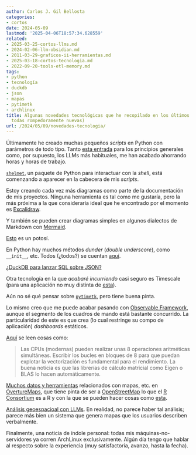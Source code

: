 ```yaml
---
author: Carlos J. Gil Bellosta
categories:
- cortos
date: 2024-05-09
lastmod: '2025-04-06T18:57:34.628559'
related:
- 2025-03-25-cortos-llms.md
- 2024-02-06-llm-obsidian.md
- 2011-03-29-graficos-ii-herramientas.md
- 2025-03-18-cortos-tecnologia.md
- 2022-09-20-tools-etl-memory.md
tags:
- python
- tecnología
- duckdb
- json
- mapas
- pytimetk
- archlinux
title: Algunas novedades tecnológicas que he recopilado en los últimos tiempos (no
  todas rompedoramente nuevas)
url: /2024/05/09/novedades-tecnologia/
---
```


Últimamente he creado muchas pequeños _scripts_ en Python con parámetros de todo tipo. Tanto
[esta entrada](https://simonwillison.net/2023/Sep/30/cli-tools-python/)
para los principios generales como, por supuesto, los LLMs más habituales, me han acabado ahorrando horas y horas de trabajo.

[`shelmet`](https://shelmet.readthedocs.io/en/latest/), un paquete de Python para interactuar con la _shell_, está comenzando a aparecer en la cabecera de mis _scripts_.

Estoy creando cada vez más diagramas como parte de la documentación de mis proyectos. Ninguna herramienta es tal como me gustaría, pero la más próxima a la que consideraría ideal que he encontrado por el momento es [Excalidraw](https://excalidraw.com/).

Y también se pueden crear diagramas simples en algunos dialectos de Markdown con [Mermaid](https://github.blog/2022-02-14-include-diagrams-markdown-files-mermaid/).

[Esto](https://fmhy.net/beginners-guide) es un potosí.

En Python hay muchos métodos _dunder_ (_double underscore_), como `__init__`, etc. Todos (¿todos?) se cuentan [aquí](https://www.pythonmorsels.com/every-dunder-method/).

[¿DuckDB para lanzar SQL sobre JSON?](https://www.pgrs.net/2024/03/21/duckdb-as-the-new-jq/)

Otra tecnología en la que _acabaré incurriendo_ casi seguro es Timescale (para una aplicación no muy distinta de [esta](https://www.appsilon.com/post/r-shiny-telemetry-postgresql-timescale)).

Aún no sé qué pensar sobre [`pytimetk`](https://business-science.github.io/pytimetk/), pero tiene buena pinta.

Lo mismo creo que me puede acabar pasando con [Observable Framework](https://observablehq.com/framework/), aunque el segmento de los cuadros de mando está bastante concurrido. La particularidad de este es que crea (lo cual restringe su compo de aplicación) _dashboards_ estáticos.

[Aquí](https://statmodeling.stat.columbia.edu/2023/11/01/simd-memory-locality-vectorization-and-branch-point-prediction/) se leen cosas como:

> Las CPUs (modernas) pueden realizar unas 8 operaciones aritméticas simultáneas. Escribir los bucles en bloques de 8 para que puedan explotar la vectorización es fundamental para el rendimiento. La buena noticia es que las librerías de cálculo matricial como Eigen o BLAS lo hacen automáticamente.

[Muchos datos y herramientas](https://docs.overturemaps.org/)
relacionados con mapas, etc. en
[OvertureMaps](https://overturemaps.org/),
que tiene pinta de ser a [OpenStreetMap](https://www.openstreetmap.org/) lo que el [R Consortium](https://www.r-consortium.org/members) es a R y con la que se pueden hacer cosas como [esta](https://www.dbreunig.com/2024/04/18/a-poi-database-in-one-line.html).

[Análisis geoespacioal con LLMs](https://medium.com/@ageospatial/geoforge-geospatial-analysis-with-large-language-models-geollms-2d3a0eaff8aa). En realidad, no parece haber tal análisis; parece más bien un sistema que genera mapas que los usuarios describen verbalmente.

Finalmente, una noticia de índole personal: todas mis máquinas-no-servidores ya corren ArchLinux exclusivamente. Algún día tengo que hablar al respecto sobre la experiencia (muy satisfactoria, avanzo, hasta la fecha).